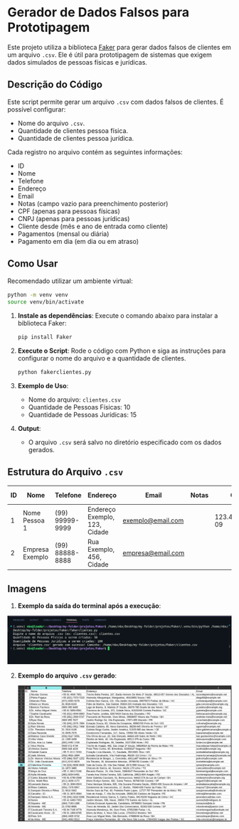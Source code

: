 # Gerador de Dados Falsos para Prototipagem

Este projeto utiliza a biblioteca [Faker](https://faker.readthedocs.io/) para gerar dados falsos de clientes em um arquivo `.csv`. Ele é útil para prototipagem de sistemas que exigem dados simulados de pessoas físicas e jurídicas.

## Descrição do Código

Este script permite gerar um arquivo `.csv` com dados falsos de clientes. É possível configurar:
- Nome do arquivo `.csv`.
- Quantidade de clientes pessoa física.
- Quantidade de clientes pessoa jurídica.

Cada registro no arquivo contém as seguintes informações:
- ID
- Nome
- Telefone
- Endereço
- Email
- Notas (campo vazio para preenchimento posterior)
- CPF (apenas para pessoas físicas)
- CNPJ (apenas para pessoas jurídicas)
- Cliente desde (mês e ano de entrada como cliente)
- Pagamentos (mensal ou diária)
- Pagamento em dia (em dia ou em atraso)

## Como Usar
Recomendado utilizar um ambiente virtual:
```bash
python -m venv venv
source venv/bin/activate
```

1. **Instale as dependências**: Execute o comando abaixo para instalar a biblioteca Faker:
   ```bash
   pip install Faker
   ```
   
2. **Execute o Script**: Rode o código com Python e siga as instruções para configurar o nome do arquivo e a quantidade de clientes.
   ```bash
   python fakerclientes.py
   ```

3. **Exemplo de Uso**:
   - Nome do arquivo: `clientes.csv`
   - Quantidade de Pessoas Físicas: 10
   - Quantidade de Pessoas Jurídicas: 15

4. **Output**:
   - O arquivo `.csv` será salvo no diretório especificado com os dados gerados.

## Estrutura do Arquivo `.csv`

| ID  | Nome            | Telefone         | Endereço                     | Email           | Notas | CPF       | CNPJ      | Cliente desde | Pagamentos | Pagamento em dia |
|-----|------------------|------------------|------------------------------|-----------------|-------|-----------|-----------|---------------|------------|-------------------|
| 1   | Nome Pessoa 1   | (99) 99999-9999  | Endereço Exemplo, 123, Cidade| exemplo@email.com |       | 123.456.789-09 |           | 01-2022      | mensal     | em dia            |
| 2   | Empresa Exemplo | (99) 88888-8888  | Rua Exemplo, 456, Cidade     | empresa@email.com |       |           | 12.345.678/0001-90 | 02-2023      | diária     | em atraso         |

## Imagens

1. **Exemplo da saída do terminal após a execução**:

  ![Terminal Output](terminaloutputfaker.png)


2. **Exemplo do arquivo `.csv` gerado**:

   ![Exemplo do arquivo CSV gerado](outputcsvfaker.png)
